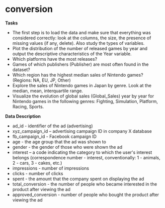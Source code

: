 # conversion

**Tasks**
- The first step is to load the data and make sure that everything was considered correctly: look at the columns, the size, the presence of missing values (if any, delete). Also study the types of variables.
- Plot the distribution of the number of released games by year and output the descriptive characteristics of the Year variable.
- Which platforms have the most releases?
- Games of which publishers (Publisher) are most often found in the dataset?
- Which region has the highest median sales of Nintendo games? (Regions: NA, EU, JP, Other)
- Explore the sales of Nintendo games in Japan by genre. Look at the median, mean, interquartile range.
- Visualize the evolution of global sales (Global_Sales) year by year for Nintendo games in the following genres: Fighting, Simulation, Platform, Racing, Sports.

**Data Description**
- ad_id - identifier of the ad (advertising)
- xyz_campaign_id – advertising campaign ID in company X database
- fb_campaign_id - Facebook campaign ID
- age - the age group that the ad was shown to
- gender - the gender of those who were shown the ad
- interest – a code indicating the category to which the user's interest belongs (correspondence number - interest, conventionally: 1 - animals, 2 - cars, 3 - cakes, etc.)
- impressions - number of impressions
- clicks - number of clicks
- spent - the amount that the company spent on displaying the ad
- total_conversion - the number of people who became interested in the product after viewing the ad
- approved_conversion - number of people who bought the product after viewing the ad
